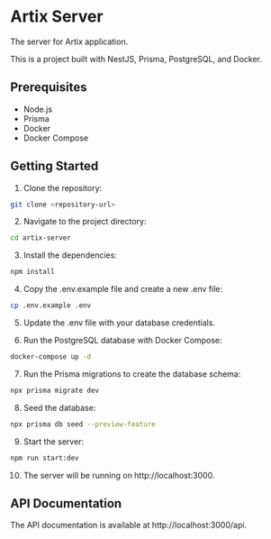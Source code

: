 # Artix Server

The server for Artix application.

This is a project built with NestJS, Prisma, PostgreSQL, and Docker.

## Prerequisites

- Node.js
- Prisma
- Docker
- Docker Compose

## Getting Started

1. Clone the repository:

```bash
git clone <repository-url>
```

2. Navigate to the project directory:

```bash
cd artix-server
```

3. Install the dependencies:

```bash
npm install
```

4. Copy the .env.example file and create a new .env file:

```bash
cp .env.example .env
```

5. Update the .env file with your database credentials.

6. Run the PostgreSQL database with Docker Compose:

```bash
docker-compose up -d
```

7. Run the Prisma migrations to create the database schema:

```bash
npx prisma migrate dev
```

8. Seed the database:

```bash
npx prisma db seed --preview-feature
```

9. Start the server:

```bash
npm run start:dev
```

10. The server will be running on http://localhost:3000.

## API Documentation

The API documentation is available at http://localhost:3000/api.
